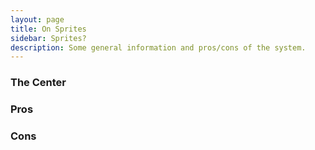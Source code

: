 ```yaml
---
layout: page
title: On Sprites
sidebar: Sprites?
description: Some general information and pros/cons of the system.
---
```


### The Center

### Pros

### Cons
